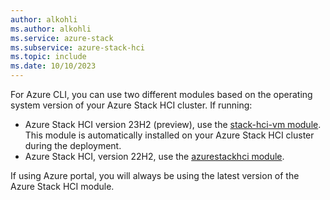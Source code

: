 ```yaml
---
author: alkohli
ms.author: alkohli
ms.service: azure-stack
ms.subservice: azure-stack-hci
ms.topic: include
ms.date: 10/10/2023
---
```



For Azure CLI, you can use two different modules based on the operating system version of your Azure Stack HCI cluster. If running:

 - Azure Stack HCI version 23H2 (preview), use the [stack-hci-vm module](../index.yml). This module is automatically installed on your Azure Stack HCI cluster during the deployment.
 - Azure Stack HCI, version 22H2, use the [azurestackhci module](/cli/azure/azurestackhci?view=azure-cli-latest&preserve-view=true).

If using Azure portal, you will always be using the latest version of the Azure Stack HCI module.
